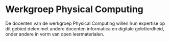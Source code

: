 # Werkgroep Physical Computing

De docenten van de werkgroep Physical Computing willen hun expertise op
dit gebied delen met andere docenten informatica en digitale geletterdheid,
onder andere in vorm van open leermaterialen.

